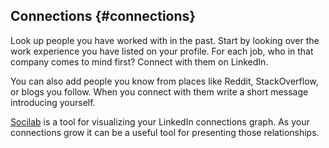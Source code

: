 ## Connections {#connections}

Look up people you have worked with in the past. Start by looking over the work experience you have listed on your profile. For each job, who in that company comes to mind first? Connect with them on LinkedIn.

You can also add people you know from places like Reddit, StackOverflow, or blogs you follow. When you connect with them write a short message introducing yourself.

[Socilab](http://socilab.com/#home) is a tool for visualizing your LinkedIn connections graph. As your connections grow it can be a useful tool for presenting those relationships.
